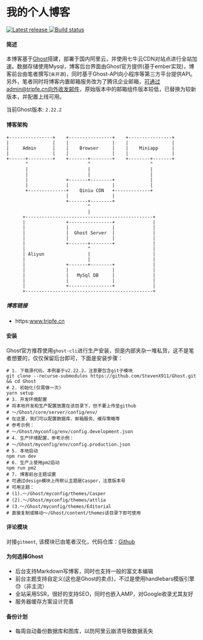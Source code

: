 # 我的个人博客

<a href="https://github.com/StevenX911/Ghost/releases/">
    <img src="https://img.shields.io/github/release/StevenX911/Ghost.svg" alt="Latest release" />
</a>
<a href="https://travis-ci.org/StevenX911/Ghost">
    <img src="https://travis-ci.org/StevenX911/Ghost.svg?branch=master" alt="Build status" />
</a>

#### 简述

本博客基于[Ghost](./Ghost.md)搭建，部署于国内阿里云，并使用七牛云CDN对站点进行全站加速。数据存储使用Mysql，博客后台界面由Ghost官方提供(基于ember实现)，博客前台由笔者撰写(`未开源`)，同时基于Ghost-API向小程序等第三方平台提供API。另外，笔者同时将博客内置邮箱服务改为了腾讯企业邮箱，可通过admin@tripfe.cn向外收发邮件，原始版本中的邮箱组件版本较低，已替换为较新版本，并配置上线可用。

当前Ghost版本: `2.22.2`

#### 博客架构
```shell
+----------------+    +----------------+    +----------------+
|                |    |                |    |                |
|     Admin      |    |    Browser     |    |    Miniapp     |
|                |    |                |    |                |
+------+---------+    +-------+--------+    +--------+-------+
       ^                      ^                      ^
       |                      |                      |
       |                      |                      |
       |              +-------+--------+             |
       |              |                |             |
       +--------------+    Qiniu CDN   +-------------+
                      |                |
                      +-------+--------+
                              ^
                              |
      +-----------------------------------------------+
      |               +----------------+              |
      |               |                |              |
      |               |  Ghost Server  |              |
      |               |                |              |
      |               +-------+--------+              |
      |                       ^                       |
      | Aliyun                |                       |
      |                       |                       |
      |               +-------+--------+              |
      |               |                |              |
      |               |   MySql DB     |              |
      |               |                |              |
      |               +----------------+              |
      +-----------------------------------------------+

```

##### 博客链接

- https:www.tripfe.cn

#### 安装

Ghost官方推荐使用`ghost-cli`进行生产安装，但是内部夹杂一堆私货，这不是笔者想要的，仅仅保留后台即可，下面是安装步骤：
```shell
# 1. 下载源代码，本例基于v2.22.2，注意要包含git子模块
git clone --recurse-submodules https://github.com/StevenX911/Ghost.git && cd Ghost
# 2. 初始化(仅需做一次)
yarn setup
# 3. 开发环境配置
# 将本地开发和生产配置放置在该目录下，但不要上传至github
# ～/Ghost/core/server/config/env/
# 在这里，我们可以配置数据库、邮箱服务、缓存策略等
# 参考示例：
# ～/Ghost/myconfig/env/config.development.json
# 4. 生产环境配置，参考示例：
# ～/Ghost/myconfig/env/config.production.json
# 5. 本地启动
npm run dev
# 6. 生产上使用pm2启动
npm run pm2
# 7. 博客前台主题设置
# 可通过design模块上传默认主题是Casper，注意版本号
# 可用主题：
# (1).～/Ghost/myconfig/themes/Casper
# (2).～/Ghost/myconfig/themes/attlia
# (3.～/Ghost/myconfig/themes/Editorial
# 直接复制或移动～/Ghost/content/themes该目录下即可使用
```
#### 评论模块
对接`gitment`, 该模块已由笔者汉化，代码仓库：[Github](https://github.com/StevenX911/tripfe-comment)

#### 为何选择Ghost
- 后台支持Markdown写博客，同时也支持一般的富文本编辑
- 前台主题支持自定义(这也是Ghost的卖点)，不过是使用handlebars模版引擎😓（非主流）
- 全站采用SSR，很好的支持SEO，同时也嵌入AMP，对Google收录尤其友好
- 服务器缓存方案设计完善

#### 备份计划
- 每周自动备份数据库和图库，以防阿里云崩溃导致数据丢失
